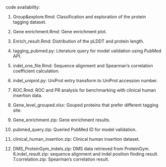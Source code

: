 code availability:
1. Group&explore.Rmd: Classification and exploration of the protein tagging dataset.
2. Gene enrichment.Rmd: Gene enrichment plot.
3. Enrich_result.Rmd: Distribution of the pLDDT and protein length.
4. tagging_pubmed.py: Literature query for model validation using PubMed API.
5. indel_one_file.Rmd: Sequence alignment and Spearman’s correlation coefficient calculation.
6. indel_uniprot.py: UniProt entry transform to UniProt accession number.
7. ROC.Rmd: ROC and PR analysis for benchmarking with clinical human insertion data.

1. Gene_level_grouped.xlsx: Gouped proteins that prefer different tagging site.
2. Gene_enrichment.zip: Gene enrichment results.
3. pubmed_query.zip: Queried PubMed ID for model validation.
4. clinical_human_insertion.zip: Clinical human insertion dataset.
5. DMS_ProteinGym_indels.zip: DMS data retrieved from ProteinGym.
6.indel_result.zip: sequence alignment and indel position finding result.
7.correlation.zip: Spearman’s correlation result.
